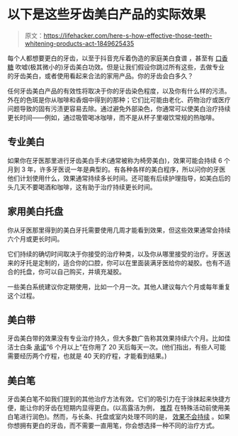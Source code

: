 # 以下是这些牙齿美白产品的实际效果

> 原文：<https://lifehacker.com/here-s-how-effective-those-teeth-whitening-products-act-1849625435>

每个人都想要更白的牙齿，以至于抖音充斥着伪造的家庭美白食谱 ，甚至有 [口香糖](https://lifehacker.com/teeth-whitening-gum-only-works-if-you-chew-a-ton-of-it-1798709928) 吹嘘(极其微小的)牙齿美白功效。但是让我们假设你跳过所有这些，去做专业的牙齿美白，或者使用看起来合法的家用产品。你的牙齿会白多久？



任何牙齿美白产品的有效性将取决于你的牙齿染色程度，以及你有什么样的污渍。外在的色斑是你从咖啡和香烟中得到的那种；它们比可能由老化、药物治疗或医疗问题导致的固有污渍更容易去除。通过避免外部染色，你通常可以使美白治疗持续更长时间——例如，通过吸管喝冰咖啡，而不是从杯子里啜饮常规的热咖啡。

## 专业美白

如果你在牙医那里进行牙齿美白手术(通常被称为椅旁美白)，效果可能会持续 6 个月到 3 年，许多牙医说一年是典型的。有各种各样的美白程序，所以问你的牙医他们计划使用什么，效果通常持续多长时间。还可能有后续护理指导，如美白后的头几天不要喝酒和咖啡，这有助于治疗持续更长时间。

## 家用美白托盘

你从牙医那里得到的美白牙托需要使用几周才能看到效果，但这些效果通常会持续六个月或更长时间。

它们持续的确切时间取决于你接受的治疗种类，以及你从哪里接受的治疗。牙医送来的牙托是定制的，适合你的口腔，你可以在里面装满牙医给你的凝胶。也有不适合的托盘，你可以自己购买，并填充凝胶。

一些美白系统建议你定期使用，比如一个月一次。其他人建议每六个月或每年重复这个过程。

## 美白带

牙齿美白带的效果没有专业治疗持久，但大多数广告称其效果持续六个月。比如佳洁士白条 [承诺](https://crest.com/en-us/oral-care-products/3d-whitestrips/professional-effects-twin-pack)“6 个月以上”在你用了 20 天后每天一次。(他们指出，有些人可能需要经历两个疗程，也就是 40 天的疗程，才能看到结果。)

## 美白笔

牙齿美白笔不如我们提到的其他治疗方法有效。它们的吸引力在于涂抹起来快捷方便，能让你的牙齿在短期内显得更白。(以高露洁为例， [推荐](https://www.colgate.com/en-us/oral-health/selecting-dental-products/how-a-teeth-whitening-pen-works) 在特殊活动前使用美白笔进行润色)。然而，与长条、托盘或室内处理不同的是， [效果不会持续](https://www.opencare.com/blog/teeth-whitening-pens-do-they-work/) 。如果你想拥有更白的牙齿，而不需要一直用笔，你会想选择一种不同的治疗方式。